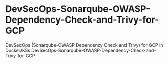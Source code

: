 # DevSecOps-Sonarqube-OWASP-Dependency-Check-and-Trivy-for-GCP
DevSecOps (Sonarqube-OWASP Dependency Check and Trivy) for GCP in Docker/K8s
DevSecOps-Sonarqube-OWASP-Dependency-Check-and-Trivy-for-GCP
